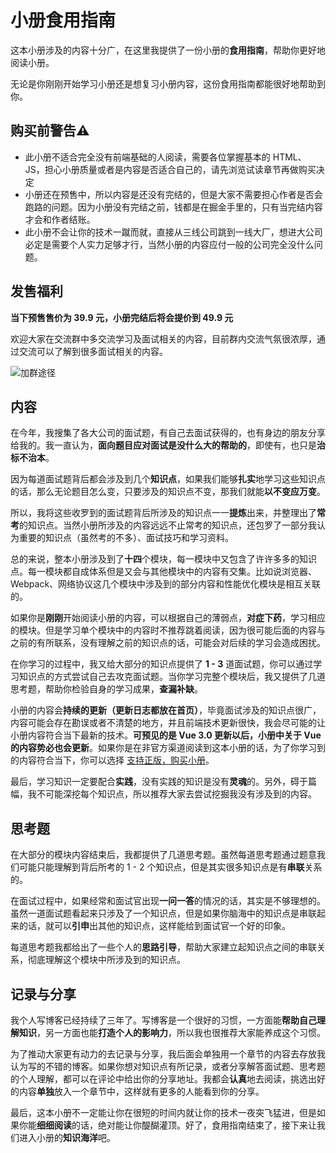# 小册食用指南

这本小册涉及的内容十分广，在这里我提供了一份小册的**食用指南**，帮助你更好地阅读小册。

无论是你刚刚开始学习小册还是想复习小册内容，这份食用指南都能很好地帮助到你。

## 购买前警告⚠️

- 此小册不适合完全没有前端基础的人阅读，需要各位掌握基本的 HTML、JS，担心小册质量或者是内容是否适合自己的，请先浏览试读章节再做购买决定
- 小册还在预售中，所以内容是还没有完结的，但是大家不需要担心作者是否会跑路的问题。因为小册没有完结之前，钱都是在掘金手里的，只有当完结内容才会和作者结账。
- 此小册不会让你的技术一蹴而就，直接从三线公司跳到一线大厂，想进大公司必定是需要个人实力足够才行，当然小册的内容应付一般的公司完全没什么问题。

## 发售福利

**当下预售售价为 39.9 元，小册完结后将会提价到 49.9 元**

欢迎大家在交流群中多交流学习及面试相关的内容，目前群内交流气氛很浓厚，通过交流可以了解到很多面试相关的内容。

![](https://cdn.jsdelivr.net/gh/huxingyi1997/my_img/img/20210626212805.jpeg '加群途径')

## 内容

在今年，我搜集了各大公司的面试题，有自己去面试获得的，也有身边的朋友分享给我的。我一直认为，**面向题目应对面试是没什么大的帮助的**，即使有，也只是**治标不治本**。

因为每道面试题背后都会涉及到几个**知识点**，如果我们能够**扎实**地学习这些知识点的话，那么无论题目怎么变，只要涉及的知识点不变，那我们就能**以不变应万变**。

所以，我将这些收罗到的面试题背后所涉及的知识点一一**提炼**出来，并整理出了**常考**的知识点。当然小册所涉及的内容远远不止常考的知识点，还包罗了一部分我认为重要的知识点（虽然考的不多）、面试技巧和学习资料。

总的来说，整本小册涉及到了**十四**个模块，每一模块中又包含了许许多多的知识点。每一模块都自成体系但是又会与其他模块中的内容有交集。比如说浏览器、Webpack、网络协议这几个模块中涉及到的部分内容和性能优化模块是相互关联的。

如果你是**刚刚**开始阅读小册的内容，可以根据自己的薄弱点，**对症下药**，学习相应的模块。但是学习单个模块中的内容时不推荐跳着阅读，因为很可能后面的内容与之前的有所联系，没有理解之前的知识点的话，可能会对后续的学习会造成困扰。

在你学习的过程中，我又给大部分的知识点提供了 **1 - 3** 道面试题，你可以通过学习知识点的方式尝试自己去攻克面试题。当你学习完整个模块后，我又提供了几道思考题，帮助你检验自身的学习成果，**查漏补缺**。

小册的内容会**持续的更新（更新日志都放在首页）**，毕竟面试涉及的知识点很广，内容可能会存在勘误或者不清楚的地方，并且前端技术更新很快，我会尽可能的让小册内容符合当下最新的技术。**可预见的是 Vue 3.0 更新以后，小册中关于 Vue 的内容势必也会更新**。如果你是在非官方渠道阅读到这本小册的话，为了你学习到的内容符合当下，你可以选择 [支持正版，购买小册](https://juejin.im/book/5bdc715fe51d454e755f75ef?referrer=574f8d8d2e958a005fd4edac)。

最后，学习知识一定要配合**实践**，没有实践的知识是没有**灵魂**的。另外，碍于篇幅，我不可能深挖每个知识点，所以推荐大家去尝试挖掘我没有涉及到的内容。

## 思考题

在大部分的模块内容结束后，我都提供了几道思考题。虽然每道思考题通过题意我们可能只能理解到背后所考的 1 - 2 个知识点，但是其实很多知识点是有**串联**关系的。

在面试过程中，如果经常和面试官出现**一问一答**的情况的话，其实是不够理想的。虽然一道面试题看起来只涉及了一个知识点，但是如果你脑海中的知识点是串联起来的话，就可以**引申**出其他的知识点，这样能给到面试官一个好的印象。

每道思考题我都给出了一些个人的**思路引导**，帮助大家建立起知识点之间的串联关系，彻底理解这个模块中所涉及到的知识点。

## 记录与分享

我个人写博客已经持续了三年了。写博客是一个很好的习惯，一方面能**帮助自己理解知识**，另一方面也能**打造个人的影响力**，所以我也很推荐大家能养成这个习惯。

为了推动大家更有动力的去记录与分享，我后面会单独用一个章节的内容去存放我认为写的不错的博客。如果你想对知识点有所记录，或者分享解答面试题、思考题的个人理解，都可以在评论中给出你的分享地址。我都会**认真**地去阅读，挑选出好的内容**单独**放入一个章节中，这样就有更多的人能看到你的分享。



最后，这本小册不一定能让你在很短的时间内就让你的技术一夜突飞猛进，但是如果你能**细细阅读**的话，绝对能让你醍醐灌顶。好了，食用指南结束了，接下来让我们进入小册的**知识海洋**吧。